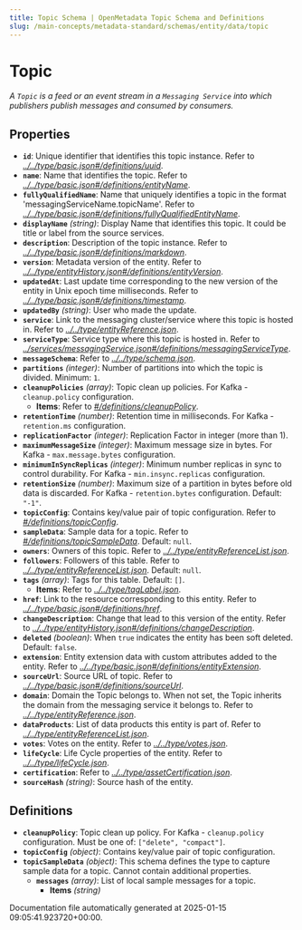 ```yaml
---
title: Topic Schema | OpenMetadata Topic Schema and Definitions
slug: /main-concepts/metadata-standard/schemas/entity/data/topic
---
```


# Topic

*A `Topic` is a feed or an event stream in a `Messaging Service` into which publishers publish messages and consumed by consumers.*

## Properties

- **`id`**: Unique identifier that identifies this topic instance. Refer to *[../../type/basic.json#/definitions/uuid](#/../type/basic.json#/definitions/uuid)*.
- **`name`**: Name that identifies the topic. Refer to *[../../type/basic.json#/definitions/entityName](#/../type/basic.json#/definitions/entityName)*.
- **`fullyQualifiedName`**: Name that uniquely identifies a topic in the format 'messagingServiceName.topicName'. Refer to *[../../type/basic.json#/definitions/fullyQualifiedEntityName](#/../type/basic.json#/definitions/fullyQualifiedEntityName)*.
- **`displayName`** *(string)*: Display Name that identifies this topic. It could be title or label from the source services.
- **`description`**: Description of the topic instance. Refer to *[../../type/basic.json#/definitions/markdown](#/../type/basic.json#/definitions/markdown)*.
- **`version`**: Metadata version of the entity. Refer to *[../../type/entityHistory.json#/definitions/entityVersion](#/../type/entityHistory.json#/definitions/entityVersion)*.
- **`updatedAt`**: Last update time corresponding to the new version of the entity in Unix epoch time milliseconds. Refer to *[../../type/basic.json#/definitions/timestamp](#/../type/basic.json#/definitions/timestamp)*.
- **`updatedBy`** *(string)*: User who made the update.
- **`service`**: Link to the messaging cluster/service where this topic is hosted in. Refer to *[../../type/entityReference.json](#/../type/entityReference.json)*.
- **`serviceType`**: Service type where this topic is hosted in. Refer to *[../services/messagingService.json#/definitions/messagingServiceType](#/services/messagingService.json#/definitions/messagingServiceType)*.
- **`messageSchema`**: Refer to *[../../type/schema.json](#/../type/schema.json)*.
- **`partitions`** *(integer)*: Number of partitions into which the topic is divided. Minimum: `1`.
- **`cleanupPolicies`** *(array)*: Topic clean up policies. For Kafka - `cleanup.policy` configuration.
  - **Items**: Refer to *[#/definitions/cleanupPolicy](#definitions/cleanupPolicy)*.
- **`retentionTime`** *(number)*: Retention time in milliseconds. For Kafka - `retention.ms` configuration.
- **`replicationFactor`** *(integer)*: Replication Factor in integer (more than 1).
- **`maximumMessageSize`** *(integer)*: Maximum message size in bytes. For Kafka - `max.message.bytes` configuration.
- **`minimumInSyncReplicas`** *(integer)*: Minimum number replicas in sync to control durability. For Kafka - `min.insync.replicas` configuration.
- **`retentionSize`** *(number)*: Maximum size of a partition in bytes before old data is discarded. For Kafka - `retention.bytes` configuration. Default: `"-1"`.
- **`topicConfig`**: Contains key/value pair of topic configuration. Refer to *[#/definitions/topicConfig](#definitions/topicConfig)*.
- **`sampleData`**: Sample data for a topic. Refer to *[#/definitions/topicSampleData](#definitions/topicSampleData)*. Default: `null`.
- **`owners`**: Owners of this topic. Refer to *[../../type/entityReferenceList.json](#/../type/entityReferenceList.json)*.
- **`followers`**: Followers of this table. Refer to *[../../type/entityReferenceList.json](#/../type/entityReferenceList.json)*. Default: `null`.
- **`tags`** *(array)*: Tags for this table. Default: `[]`.
  - **Items**: Refer to *[../../type/tagLabel.json](#/../type/tagLabel.json)*.
- **`href`**: Link to the resource corresponding to this entity. Refer to *[../../type/basic.json#/definitions/href](#/../type/basic.json#/definitions/href)*.
- **`changeDescription`**: Change that lead to this version of the entity. Refer to *[../../type/entityHistory.json#/definitions/changeDescription](#/../type/entityHistory.json#/definitions/changeDescription)*.
- **`deleted`** *(boolean)*: When `true` indicates the entity has been soft deleted. Default: `false`.
- **`extension`**: Entity extension data with custom attributes added to the entity. Refer to *[../../type/basic.json#/definitions/entityExtension](#/../type/basic.json#/definitions/entityExtension)*.
- **`sourceUrl`**: Source URL of topic. Refer to *[../../type/basic.json#/definitions/sourceUrl](#/../type/basic.json#/definitions/sourceUrl)*.
- **`domain`**: Domain the Topic belongs to. When not set, the Topic inherits the domain from the messaging service it belongs to. Refer to *[../../type/entityReference.json](#/../type/entityReference.json)*.
- **`dataProducts`**: List of data products this entity is part of. Refer to *[../../type/entityReferenceList.json](#/../type/entityReferenceList.json)*.
- **`votes`**: Votes on the entity. Refer to *[../../type/votes.json](#/../type/votes.json)*.
- **`lifeCycle`**: Life Cycle properties of the entity. Refer to *[../../type/lifeCycle.json](#/../type/lifeCycle.json)*.
- **`certification`**: Refer to *[../../type/assetCertification.json](#/../type/assetCertification.json)*.
- **`sourceHash`** *(string)*: Source hash of the entity.
## Definitions

- **`cleanupPolicy`**: Topic clean up policy. For Kafka - `cleanup.policy` configuration. Must be one of: `["delete", "compact"]`.
- **`topicConfig`** *(object)*: Contains key/value pair of topic configuration.
- **`topicSampleData`** *(object)*: This schema defines the type to capture sample data for a topic. Cannot contain additional properties.
  - **`messages`** *(array)*: List of local sample messages for a topic.
    - **Items** *(string)*


Documentation file automatically generated at 2025-01-15 09:05:41.923720+00:00.
